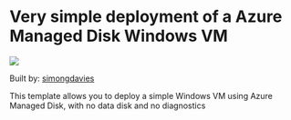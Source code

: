 # Very simple deployment of a Azure Managed Disk Windows VM

<a href="https://portal.azure.com/#create/Microsoft.Template/uri/https%3A%2F%2Fraw.githubusercontent.com%2Fsimongdavies%2FMDPP%2Fmaster%2F101-vm-simple-md-windows-no-boot-diag%2Fazuredeploy.json" target="_blank">
    <img src="http://azuredeploy.net/deploybutton.png"/>
</a>

Built by: [simongdavies](https://github.com/simongdavies)

This template allows you to deploy a simple Windows VM using Azure Managed Disk, with no data disk and no diagnostics

